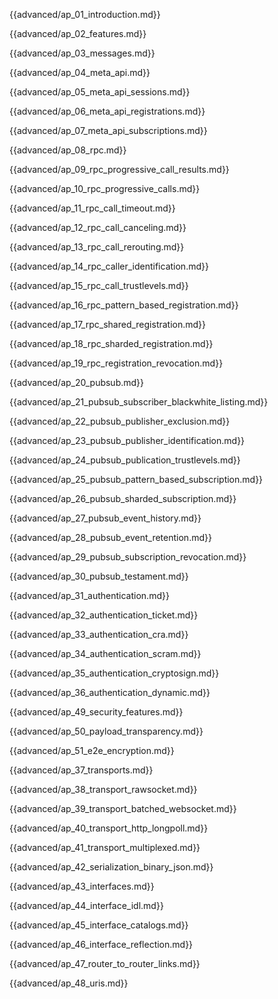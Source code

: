 {{advanced/ap_01_introduction.md}}

{{advanced/ap_02_features.md}}

{{advanced/ap_03_messages.md}}

{{advanced/ap_04_meta_api.md}}

{{advanced/ap_05_meta_api_sessions.md}}

{{advanced/ap_06_meta_api_registrations.md}}

{{advanced/ap_07_meta_api_subscriptions.md}}

{{advanced/ap_08_rpc.md}}

{{advanced/ap_09_rpc_progressive_call_results.md}}

{{advanced/ap_10_rpc_progressive_calls.md}}

{{advanced/ap_11_rpc_call_timeout.md}}

{{advanced/ap_12_rpc_call_canceling.md}}

{{advanced/ap_13_rpc_call_rerouting.md}}

{{advanced/ap_14_rpc_caller_identification.md}}

{{advanced/ap_15_rpc_call_trustlevels.md}}

{{advanced/ap_16_rpc_pattern_based_registration.md}}

{{advanced/ap_17_rpc_shared_registration.md}}

{{advanced/ap_18_rpc_sharded_registration.md}}

{{advanced/ap_19_rpc_registration_revocation.md}}

{{advanced/ap_20_pubsub.md}}

{{advanced/ap_21_pubsub_subscriber_blackwhite_listing.md}}

{{advanced/ap_22_pubsub_publisher_exclusion.md}}

{{advanced/ap_23_pubsub_publisher_identification.md}}

{{advanced/ap_24_pubsub_publication_trustlevels.md}}

{{advanced/ap_25_pubsub_pattern_based_subscription.md}}

{{advanced/ap_26_pubsub_sharded_subscription.md}}

{{advanced/ap_27_pubsub_event_history.md}}

{{advanced/ap_28_pubsub_event_retention.md}}

{{advanced/ap_29_pubsub_subscription_revocation.md}}

{{advanced/ap_30_pubsub_testament.md}}

{{advanced/ap_31_authentication.md}}

{{advanced/ap_32_authentication_ticket.md}}

{{advanced/ap_33_authentication_cra.md}}

{{advanced/ap_34_authentication_scram.md}}

{{advanced/ap_35_authentication_cryptosign.md}}

{{advanced/ap_36_authentication_dynamic.md}}

{{advanced/ap_49_security_features.md}}

{{advanced/ap_50_payload_transparency.md}}

{{advanced/ap_51_e2e_encryption.md}}

{{advanced/ap_37_transports.md}}

{{advanced/ap_38_transport_rawsocket.md}}

{{advanced/ap_39_transport_batched_websocket.md}}

{{advanced/ap_40_transport_http_longpoll.md}}

{{advanced/ap_41_transport_multiplexed.md}}

{{advanced/ap_42_serialization_binary_json.md}}

{{advanced/ap_43_interfaces.md}}

{{advanced/ap_44_interface_idl.md}}

{{advanced/ap_45_interface_catalogs.md}}

{{advanced/ap_46_interface_reflection.md}}

{{advanced/ap_47_router_to_router_links.md}}

{{advanced/ap_48_uris.md}}
